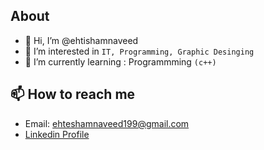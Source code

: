 ## About
- 👋 Hi, I’m @ehtishamnaveed
- 👀 I’m interested in ``` IT, Programming, Graphic Desinging ```
- 🌱 I’m currently learning : Programmming `(c++)`

## 📫 How to reach me 
- Email: ehteshamnaveed199@gmail.com
- [Linkedin Profile](https://www.linkedin.com/in/ehtesham-naveed-65b765201/) 

<!---
ehteshamnaveed/ehteshamnaveed is a ✨ special ✨ repository because its `README.md` (this file) appears on your GitHub profile.
You can click the Preview link to take a look at your changes.
--->
